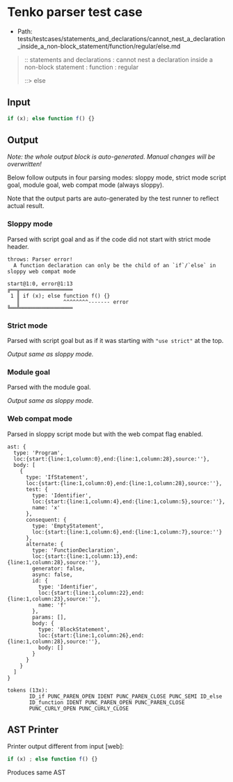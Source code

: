 # Tenko parser test case

- Path: tests/testcases/statements_and_declarations/cannot_nest_a_declaration_inside_a_non-block_statement/function/regular/else.md

> :: statements and declarations : cannot nest a declaration inside a non-block statement : function : regular
>
> ::> else

## Input

`````js
if (x); else function f() {}
`````

## Output

_Note: the whole output block is auto-generated. Manual changes will be overwritten!_

Below follow outputs in four parsing modes: sloppy mode, strict mode script goal, module goal, web compat mode (always sloppy).

Note that the output parts are auto-generated by the test runner to reflect actual result.

### Sloppy mode

Parsed with script goal and as if the code did not start with strict mode header.

`````
throws: Parser error!
  A function declaration can only be the child of an `if`/`else` in sloppy web compat mode

start@1:0, error@1:13
╔══╦═════════════════
 1 ║ if (x); else function f() {}
   ║              ^^^^^^^^------- error
╚══╩═════════════════

`````

### Strict mode

Parsed with script goal but as if it was starting with `"use strict"` at the top.

_Output same as sloppy mode._

### Module goal

Parsed with the module goal.

_Output same as sloppy mode._

### Web compat mode

Parsed in sloppy script mode but with the web compat flag enabled.

`````
ast: {
  type: 'Program',
  loc:{start:{line:1,column:0},end:{line:1,column:28},source:''},
  body: [
    {
      type: 'IfStatement',
      loc:{start:{line:1,column:0},end:{line:1,column:28},source:''},
      test: {
        type: 'Identifier',
        loc:{start:{line:1,column:4},end:{line:1,column:5},source:''},
        name: 'x'
      },
      consequent: {
        type: 'EmptyStatement',
        loc:{start:{line:1,column:6},end:{line:1,column:7},source:''}
      },
      alternate: {
        type: 'FunctionDeclaration',
        loc:{start:{line:1,column:13},end:{line:1,column:28},source:''},
        generator: false,
        async: false,
        id: {
          type: 'Identifier',
          loc:{start:{line:1,column:22},end:{line:1,column:23},source:''},
          name: 'f'
        },
        params: [],
        body: {
          type: 'BlockStatement',
          loc:{start:{line:1,column:26},end:{line:1,column:28},source:''},
          body: []
        }
      }
    }
  ]
}

tokens (13x):
       ID_if PUNC_PAREN_OPEN IDENT PUNC_PAREN_CLOSE PUNC_SEMI ID_else
       ID_function IDENT PUNC_PAREN_OPEN PUNC_PAREN_CLOSE
       PUNC_CURLY_OPEN PUNC_CURLY_CLOSE
`````


## AST Printer

Printer output different from input [web]:

````js
if (x) ; else function f() {}
````

Produces same AST
